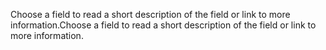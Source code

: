 <span data-ttu-id="cbd5c-101">Choose a field to read a short description of the field or link to more information.</span><span class="sxs-lookup"><span data-stu-id="cbd5c-101">Choose a field to read a short description of the field or link to more information.</span></span>
